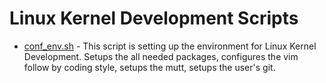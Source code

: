 # Linux Kernel Development Scripts
- [conf_env.sh](https://github.com/valery-iv/bash-scripts/blob/master/conf_env.sh) - This script is setting up the environment for Linux Kernel Development. Setups the all needed packages, configures the vim follow by coding style, setups the mutt, setups the user's git.
